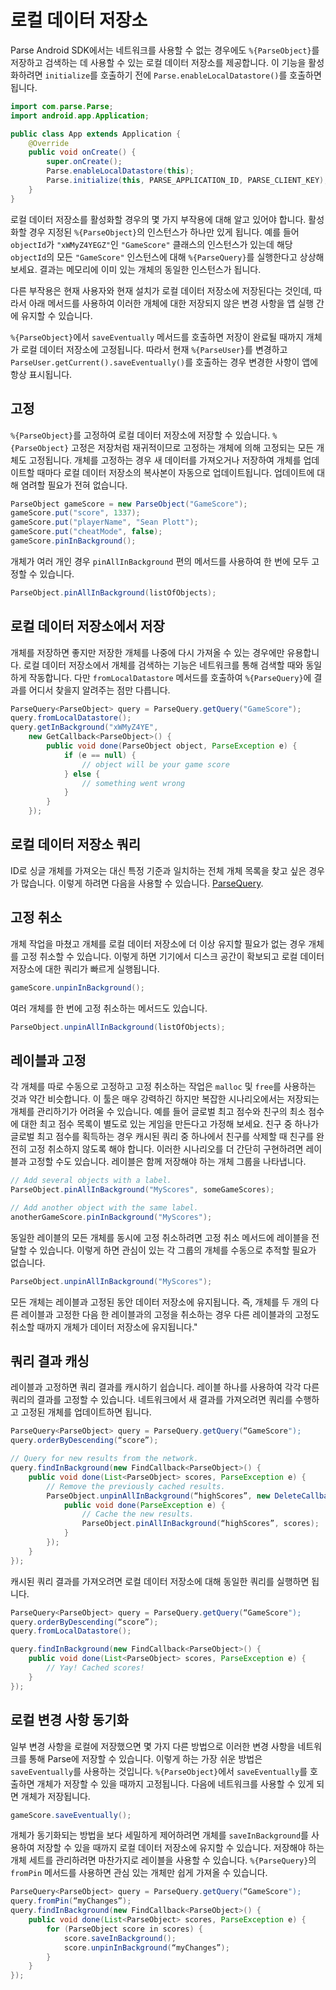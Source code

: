 # 로컬 데이터 저장소

Parse Android SDK에서는 네트워크를 사용할 수 없는 경우에도 `%{ParseObject}`를 저장하고 검색하는 데 사용할 수 있는 로컬 데이터 저장소를 제공합니다. 이 기능을 활성화하려면 `initialize`를 호출하기 전에 `Parse.enableLocalDatastore()`를 호출하면 됩니다.

```java
import com.parse.Parse;
import android.app.Application;

public class App extends Application {
    @Override
    public void onCreate() {
        super.onCreate();
        Parse.enableLocalDatastore(this);
        Parse.initialize(this, PARSE_APPLICATION_ID, PARSE_CLIENT_KEY);
    }
}
```

로컬 데이터 저장소를 활성화할 경우의 몇 가지 부작용에 대해 알고 있어야 합니다. 활성화할 경우 지정된 `%{ParseObject}`의 인스턴스가 하나만 있게 됩니다. 예를 들어 `objectId`가 `"xWMyZ4YEGZ"`인 `"GameScore"` 클래스의 인스턴스가 있는데 해당 `objectId`의 모든 `"GameScore"` 인스턴스에 대해 `%{ParseQuery}`를 실행한다고 상상해 보세요. 결과는 메모리에 이미 있는 개체의 동일한 인스턴스가 됩니다.

다른 부작용은 현재 사용자와 현재 설치가 로컬 데이터 저장소에 저장된다는 것인데, 따라서 아래 메서드를 사용하여 이러한 개체에 대한 저장되지 않은 변경 사항을 앱 실행 간에 유지할 수 있습니다.

`%{ParseObject}`에서 `saveEventually` 메서드를 호출하면 저장이 완료될 때까지 개체가 로컬 데이터 저장소에 고정됩니다. 따라서 현재 `%{ParseUser}`를 변경하고 `ParseUser.getCurrent().saveEventually()`를 호출하는 경우 변경한 사항이 앱에 항상 표시됩니다.

## 고정

`%{ParseObject}`를 고정하여 로컬 데이터 저장소에 저장할 수 있습니다. `%{ParseObject}` 고정은 저장처럼 재귀적이므로 고정하는 개체에 의해 고정되는 모든 개체도 고정됩니다. 개체를 고정하는 경우 새 데이터를 가져오거나 저장하여 개체를 업데이트할 때마다 로컬 데이터 저장소의 복사본이 자동으로 업데이트됩니다. 업데이트에 대해 염려할 필요가 전혀 없습니다.

```java
ParseObject gameScore = new ParseObject("GameScore");
gameScore.put("score", 1337);
gameScore.put("playerName", "Sean Plott");
gameScore.put("cheatMode", false);
gameScore.pinInBackground();
```

개체가 여러 개인 경우 `pinAllInBackground` 편의 메서드를 사용하여 한 번에 모두 고정할 수 있습니다.

```java
ParseObject.pinAllInBackground(listOfObjects);
```

## 로컬 데이터 저장소에서 저장

개체를 저장하면 좋지만 저장한 개체를 나중에 다시 가져올 수 있는 경우에만 유용합니다. 로컬 데이터 저장소에서 개체를 검색하는 기능은 네트워크를 통해 검색할 때와 동일하게 작동합니다. 다만 `fromLocalDatastore` 메서드를 호출하여 `%{ParseQuery}`에 결과를 어디서 찾을지 알려주는 점만 다릅니다.

```java
ParseQuery<ParseObject> query = ParseQuery.getQuery("GameScore");
query.fromLocalDatastore();
query.getInBackground("xWMyZ4YE",
    new GetCallback<ParseObject>() {
        public void done(ParseObject object, ParseException e) {
            if (e == null) {
                // object will be your game score
            } else {
                // something went wrong
            }
        }
    });
```

## 로컬 데이터 저장소 쿼리

ID로 싱글 개체를 가져오는 대신 특정 기준과 일치하는 전체 개체 목록을 찾고 싶은 경우가 많습니다. 이렇게 하려면 다음을 사용할 수 있습니다. [ParseQuery](#queries).

## 고정 취소

개체 작업을 마쳤고 개체를 로컬 데이터 저장소에 더 이상 유지할 필요가 없는 경우 개체를 고정 취소할 수 있습니다. 이렇게 하면 기기에서 디스크 공간이 확보되고 로컬 데이터 저장소에 대한 쿼리가 빠르게 실행됩니다.

```java
gameScore.unpinInBackground();
```

여러 개체를 한 번에 고정 취소하는 메서드도 있습니다.

```java
ParseObject.unpinAllInBackground(listOfObjects);
``` 

## 레이블과 고정

각 개체를 따로 수동으로 고정하고 고정 취소하는 작업은 `malloc` 및 `free`를 사용하는 것과 약간 비슷합니다. 이 툴은 매우 강력하긴 하지만 복잡한 시나리오에서는 저장되는 개체를 관리하기가 어려울 수 있습니다. 예를 들어 글로벌 최고 점수와 친구의 최소 점수에 대한 최고 점수 목록이 별도로 있는 게임을 만든다고 가정해 보세요. 친구 중 하나가 글로벌 최고 점수를 획득하는 경우 캐시된 쿼리 중 하나에서 친구를 삭제할 때 친구를 완전히 고정 취소하지 않도록 해야 합니다. 이러한 시나리오를 더 간단히 구현하려면 레이블과 고정할 수도 있습니다. 레이블은 함께 저장해야 하는 개체 그룹을 나타냅니다.

```java
// Add several objects with a label.
ParseObject.pinAllInBackground("MyScores", someGameScores);

// Add another object with the same label.
anotherGameScore.pinInBackground("MyScores");
```

동일한 레이블의 모든 개체를 동시에 고정 취소하려면 고정 취소 메서드에 레이블을 전달할 수 있습니다. 이렇게 하면 관심이 있는 각 그룹의 개체를 수동으로 추적할 필요가 없습니다.

```java
ParseObject.unpinAllInBackground("MyScores");
```

모든 개체는 레이블과 고정된 동안 데이터 저장소에 유지됩니다. 즉, 개체를 두 개의 다른 레이블과 고정한 다음 한 레이블과의 고정을 취소하는 경우 다른 레이블과의 고정도 취소할 때까지 개체가 데이터 저장소에 유지됩니다."

## 쿼리 결과 캐싱

레이블과 고정하면 쿼리 결과를 캐시하기 쉽습니다. 레이블 하나를 사용하여 각각 다른 쿼리의 결과를 고정할 수 있습니다. 네트워크에서 새 결과를 가져오려면 쿼리를 수행하고 고정된 개체를 업데이트하면 됩니다.

```java
ParseQuery<ParseObject> query = ParseQuery.getQuery(“GameScore");
query.orderByDescending(“score”);

// Query for new results from the network.
query.findInBackground(new FindCallback<ParseObject>() {
    public void done(List<ParseObject> scores, ParseException e) {
        // Remove the previously cached results.
        ParseObject.unpinAllInBackground(“highScores”, new DeleteCallback() {
            public void done(ParseException e) {
                // Cache the new results.
                ParseObject.pinAllInBackground(“highScores”, scores);
            }
        });
    }
});
```

캐시된 쿼리 결과를 가져오려면 로컬 데이터 저장소에 대해 동일한 쿼리를 실행하면 됩니다.

```java
ParseQuery<ParseObject> query = ParseQuery.getQuery(“GameScore");
query.orderByDescending(“score”);
query.fromLocalDatastore();

query.findInBackground(new FindCallback<ParseObject>() {
    public void done(List<ParseObject> scores, ParseException e) {
        // Yay! Cached scores!
    }
});
```

## 로컬 변경 사항 동기화

일부 변경 사항을 로컬에 저장했으면 몇 가지 다른 방법으로 이러한 변경 사항을 네트워크를 통해 Parse에 저장할 수 있습니다. 이렇게 하는 가장 쉬운 방법은 `saveEventually`를 사용하는 것입니다. `%{ParseObject}`에서 `saveEventually`를 호출하면 개체가 저장할 수 있을 때까지 고정됩니다. 다음에 네트워크를 사용할 수 있게 되면 개체가 저장됩니다.

```java
gameScore.saveEventually();
```

개체가 동기화되는 방법을 보다 세밀하게 제어하려면 개체를 `saveInBackground`를 사용하여 저장할 수 있을 때까지 로컬 데이터 저장소에 유지할 수 있습니다. 저장해야 하는 개체 세트를 관리하려면 마찬가지로 레이블을 사용할 수 있습니다. `%{ParseQuery}`의 `fromPin` 메서드를 사용하면 관심 있는 개체만 쉽게 가져올 수 있습니다.

```java
ParseQuery<ParseObject> query = ParseQuery.getQuery(“GameScore");
query.fromPin(“myChanges”);
query.findInBackground(new FindCallback<ParseObject>() {
    public void done(List<ParseObject> scores, ParseException e) {
        for (ParseObject score in scores) {
            score.saveInBackground();
            score.unpinInBackground(“myChanges”);
        }
    }
});
```
